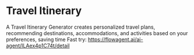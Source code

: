 # Travel Itinerary
A Travel Itinerary Generator creates personalized travel plans, recommending destinations, accommodations, and activities based on your preferences, saving time
Fast try: https://flowagent.ai/ai-agent/ILAex4p1C74t/detail

